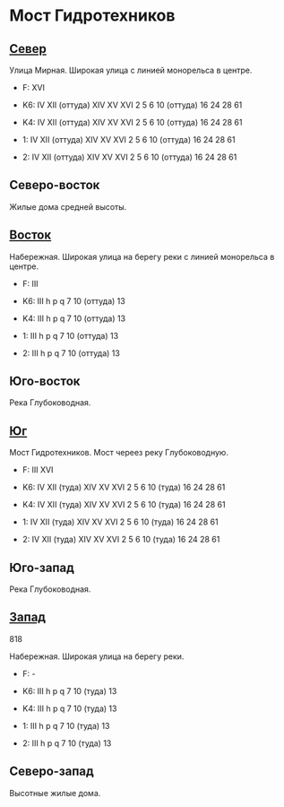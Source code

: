 # Мост Гидротехников

## [Север](./10440092.md)

Улица Мирная.
Широкая улица с линией монорельса в центре.

* F:    XVI

* K6:   IV  XII (оттуда)    XIV XV  XVI
        2   5   6   10 (оттуда) 16  24  28  61
* K4:   IV  XII (оттуда)    XIV XV  XVI
        2   5   6   10 (оттуда) 16  24  28  61
* 1:    IV  XII (оттуда)    XIV XV  XVI
        2   5   6   10 (оттуда) 16  24  28  61
* 2:    IV  XII (оттуда)    XIV XV  XVI
        2   5   6   10 (оттуда) 16  24  28  61

## Северо-восток

Жилые дома средней высоты.

## [Восток](./10460095.md)

Набережная.
Широкая улица на берегу реки с линией монорельса в центре.

* F:    III

* K6:   III
        h   p   q
        7   10 (оттуда) 13
* K4:   III
        h   p   q
        7   10 (оттуда) 13
* 1:    III
        h   p   q
        7   10 (оттуда) 13
* 2:    III
        h   p   q
        7   10 (оттуда) 13

## Юго-восток

Река Глубоководная.

## [Юг](./11440010.md)

Мост Гидротехников.
Мост череез реку Глубоководную.

* F:    III XVI

* K6:   IV  XII (туда)  XIV XV  XVI
        2   5   6   10 (туда)   16  24  28  61
* K4:   IV  XII (туда)  XIV XV  XVI
        2   5   6   10 (туда)   16  24  28  61
* 1:    IV  XII (туда)  XIV XV  XVI
        2   5   6   10 (туда)   16  24  28  61
* 2:    IV  XII (туда)  XIV XV  XVI
        2   5   6   10 (туда)   16  24  28  61

## Юго-запад

Река Глубоководная.

## [Запад](./10400095.md)

818

Набережная.
Широкая улица на берегу реки.

* F:    -

* K6:   III
        h   p   q
        7   10 (туда)   13
* K4:   III
        h   p   q
        7   10 (туда)   13
* 1:    III
        h   p   q
        7   10 (туда)   13
* 2:    III
        h   p   q
        7   10 (туда)   13

## Северо-запад

Высотные жилые дома.
